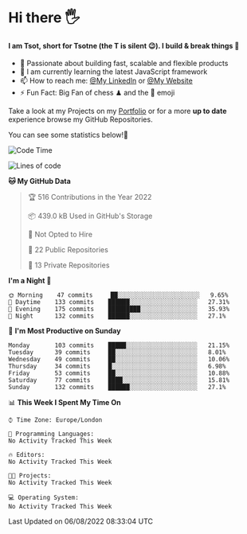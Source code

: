 # Hi there :raised_hand_with_fingers_splayed:
#### I am Tsot, short for Tsotne (the T is silent :wink:). I build & break things :space_invader:
- :telescope: Passionate about building fast, scalable and flexible products
- :seedling: I am currently learning the latest JavaScript framework 
- :mailbox: How to reach me: [@My LinkedIn](https://www.linkedin.com/in/tsotne-gvadzabia/) or [@My Website](https://tsotne.co.uk/contact)
- :zap: Fun Fact: Big Fan of chess ♟ and the 👾 emoji

Take a look at my Projects on my [Portfolio](https://tsotne.co.uk/) or for a more **up to date** experience browse my GitHub Repositories.

You can see some statistics below!:space_invader:
<!--START_SECTION:waka-->
![Code Time](http://img.shields.io/badge/Code%20Time-761%20hrs%202%20mins-blue)

![Lines of code](https://img.shields.io/badge/From%20Hello%20World%20I%27ve%20Written-627%20Thousand%20lines%20of%20code-blue)

**🐱 My GitHub Data** 

> 🏆 516 Contributions in the Year 2022
 > 
> 📦 439.0 kB Used in GitHub's Storage 
 > 
> 🚫 Not Opted to Hire
 > 
> 📜 22 Public Repositories 
 > 
> 🔑 13 Private Repositories  
 > 
**I'm a Night 🦉** 

```text
🌞 Morning    47 commits     ██░░░░░░░░░░░░░░░░░░░░░░░   9.65% 
🌆 Daytime    133 commits    ██████░░░░░░░░░░░░░░░░░░░   27.31% 
🌃 Evening    175 commits    █████████░░░░░░░░░░░░░░░░   35.93% 
🌙 Night      132 commits    ██████░░░░░░░░░░░░░░░░░░░   27.1%

```
📅 **I'm Most Productive on Sunday** 

```text
Monday       103 commits    █████░░░░░░░░░░░░░░░░░░░░   21.15% 
Tuesday      39 commits     ██░░░░░░░░░░░░░░░░░░░░░░░   8.01% 
Wednesday    49 commits     ██░░░░░░░░░░░░░░░░░░░░░░░   10.06% 
Thursday     34 commits     █░░░░░░░░░░░░░░░░░░░░░░░░   6.98% 
Friday       53 commits     ██░░░░░░░░░░░░░░░░░░░░░░░   10.88% 
Saturday     77 commits     ████░░░░░░░░░░░░░░░░░░░░░   15.81% 
Sunday       132 commits    ██████░░░░░░░░░░░░░░░░░░░   27.1%

```


📊 **This Week I Spent My Time On** 

```text
⌚︎ Time Zone: Europe/London

💬 Programming Languages: 
No Activity Tracked This Week

🔥 Editors: 
No Activity Tracked This Week

🐱‍💻 Projects: 
No Activity Tracked This Week

💻 Operating System: 
No Activity Tracked This Week

```


 Last Updated on 06/08/2022 08:33:04 UTC
<!--END_SECTION:waka-->
